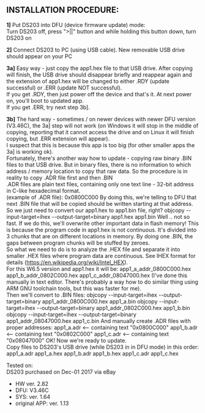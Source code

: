 ## INSTALLATION PROCEDURE:

**1]** Put DS203 into DFU (device firmware update) mode:  
Turn DS203 off, press ">||" button and while holding this button down, turn DS203 on

**2]** Connect DS203 to PC (using USB cable). New removable USB drive should appear on your PC

**3a]** Easy way - just copy the app1.hex file to that USB drive. After copying will finish, the USB drive should disappear briefly and reappear again and the extension of app1.hex will be changed to either .RDY (update successful) or .ERR (update NOT successful).  
If you get .RDY, then just power off the device and that's it. At next power on, you'll boot to updated app.  
If you get .ERR, try next step 3b].

**3b]** The hard way - sometimes / on newer devices with newer DFU version (V3.46C), the 3a] step will not work (on Windows it will stop in the middle of copying, reporting that it cannot access the drive and on Linux it will finish copying, but .ERR extension will appear).  
I suspect that this is because this app is too big (for other smaller apps the 3a] is working ok).  
Fortunately, there's another way how to update - copying raw binary .BIN files to that USB drive. But in binary files, there is no information to which address / memory location to copy that raw data. So the procedure is in reality to copy .ADR file first and then .BIN  
.ADR files are plain text files, containing only one text line - 32-bit address in C-like hexadecimal format.  
(example of .ADR file):
    0x0800C000
By doing this, we're telling to DFU that next .BIN file that will be copied should be written starting at that address.  
So we just need to convert our app1.hex to app1.bin file, right?
    objcopy --input-target=ihex --output-target=binary app1.hex app1.bin
Well .. not so fast. If we do this, we'll overwrite other important data in flash memory! This is because the program code in app1.hex is not continuous. It's divided into 3 chunks that are on different locations in memory. By doing one .BIN, the gaps between program chunks will be stuffed by zeroes.  
So what we need to do is to analyze the .HEX file and separate it into smaller .HEX files where program data are continuous. See IHEX format for details (https://en.wikipedia.org/wiki/Intel_HEX).  
For this W6.5 version and app1.hex it will be:
    app1_a_addr_0800C000.hex
    app1_b_addr_0802C000.hex
    app1_c_addr_08047000.hex 
(I've done this manually in text editor. There's probably a way how to do similar thing using ARM GNU toolchain tools, but this was faster for me).  
Then we'll convert to .BIN files:
    objcopy --input-target=ihex --output-target=binary app1_addr_0800C000.hex app1_a.bin
    objcopy --input-target=ihex --output-target=binary app1_addr_0802C000.hex app1_b.bin
    objcopy --input-target=ihex --output-target=binary app1_addr_08047000.hex app1_c.bin
And manually create .ADR files with proper addresses:
    app1_a.adr  <-- containing text "0x0800C000"
    app1_b.adr  <-- containing text "0x0802C000"
    app1_c.adr  <-- containing text "0x08047000"
OK! Now we're ready to update.  
Copy files to DS203's USB drive (while DS203 in in DFU mode) in this order:
    app1_a.adr
    app1_a.hex
    app1_b.adr
    app1_b.hex
    app1_c.adr
    app1_c.hex

Tested on:  
DS203 purchased on Dec-01 2017 via eBay
- HW ver. 2.82
- DFU: V3.46C
- SYS: ver. 1.64
- original APP: ver. 1.13
